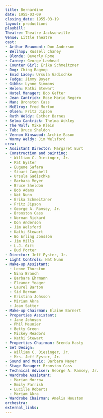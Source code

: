 ```yaml
---
title: Bernardine
date: 1955-03-09
closing_date: 1955-03-19
layout: productions
playbill:
Theatre: Theatre Jacksonville
Venue: Little Theatre
cast:
- Arthur Beaumont: Don Anderson
- Bellhop: Russell Chaney
- Blonde: Beverly Rome
- Carney: George Lawhead
- Counter Girl: Erika Schmeitzner
- Dog: Ching Ragmop
- Enid Lacey: Ursula Gadischke
- Fudge: Jimmy Boyer
- Gibbs: Lynne Simmons
- Helen: Kathi Stewart
- Hotel Manager: Bob Gefter
- Jean Cantrick: Rose Marie Regero
- Man: Bronston Cass
- McElroy: Fred Morton
- Olsen: Fritz Jipson
- Ruth Weldy: Esther Barnes
- Selma Cantrick: Thelma Ackley
- The Wolf: Mike Klein
- Tub: Bruce Sheldon
- Vernon Kinswood: Archie Eason
- Wormy Weldy: Jim Welsford
crew:
- Assistant Director: Margaret Burt
- Construction and painting:
  - William C. Diesinger, Jr.
  - Pat Eyster
  - Eugene Safara
  - Stuart Campbell
  - Ursula Gadischke
  - Barbara Meyer
  - Bruce Sheldon
  - Bob Adams
  - Nat Nunn
  - Erika Schmeitzner
  - Fritz Jipson
  - George A. Ramsey, Jr.
  - Bronston Cass
  - Norman Rickard
  - Don Anderson
  - Jim Welsford
  - Kathi Stewart
  - Bo Erling Jonsson
  - Jim Mills
  - L.J. Gift
  - Bud Porter
- Director: Jeff Eyster, Jr.
- Light Controls: Nat Nunn
- Make-up Assistant:
  - Leone Thurston
  - Nina Branch
  - Barbara Ehrmann
  - Eleanor Yeager
  - Laurel Barton
  - Sid Berman
  - Kristina Johsson
  - Miriam Akra
  - Joan Satter
- Make-up Chairman: Elaine Barnert
- Properties Assistant:
  - Jane Johnson
  - Phil Meunier
  - Betty Green
  - Mickey Meadors
  - Kathi Stewart
- Properties Chairman: Brenda Hasty
- Set Design:
  - William C. Diesinger, Jr.
  - Mrs. Jeff Eyster, Jr.
- Sound and Music: Barbara Meyer
- Stage Manager: Bronston Cass
- Technical Adviser: George A. Ramsey, Jr.
- Wardrobe Assistant:
  - Marian Morrow
  - Emily Parrish
  - Lucille Roberts
  - Mariam Akra
- Wardrobe Chairman: Amelia Houston
orchestra:
external_links:
---
```


